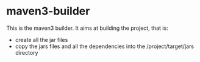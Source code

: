 # maven3-builder
This is the maven3 builder.
It aims at building the project, that is:
  - create all the jar files
  - copy the jars files and all the dependencies into the /project/target/jars directory
